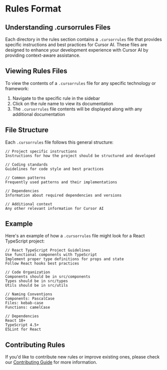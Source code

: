 # Rules Format

## Understanding .cursorrules Files

Each directory in the rules section contains a `.cursorrules` file that provides specific instructions and best practices for Cursor AI. These files are designed to enhance your development experience with Cursor AI by providing context-aware assistance.

## Viewing Rules Files

To view the contents of a `.cursorrules` file for any specific technology or framework:

1. Navigate to the specific rule in the sidebar
2. Click on the rule name to view its documentation
3. The `.cursorrules` file contents will be displayed along with any additional documentation

## File Structure

Each `.cursorrules` file follows this general structure:

```
// Project specific instructions
Instructions for how the project should be structured and developed

// Coding standards
Guidelines for code style and best practices

// Common patterns
Frequently used patterns and their implementations

// Dependencies
Information about required dependencies and versions

// Additional context
Any other relevant information for Cursor AI
```

## Example

Here's an example of how a `.cursorrules` file might look for a React TypeScript project:

```
// React TypeScript Project Guidelines
Use functional components with TypeScript
Implement proper type definitions for props and state
Follow React hooks best practices

// Code Organization
Components should be in src/components
Types should be in src/types
Utils should be in src/utils

// Naming Conventions
Components: PascalCase
Files: kebab-case
Functions: camelCase

// Dependencies
React 18+
TypeScript 4.5+
ESLint for React
```

## Contributing Rules

If you'd like to contribute new rules or improve existing ones, please check our [Contributing Guide](/guide/contributing) for more information. 